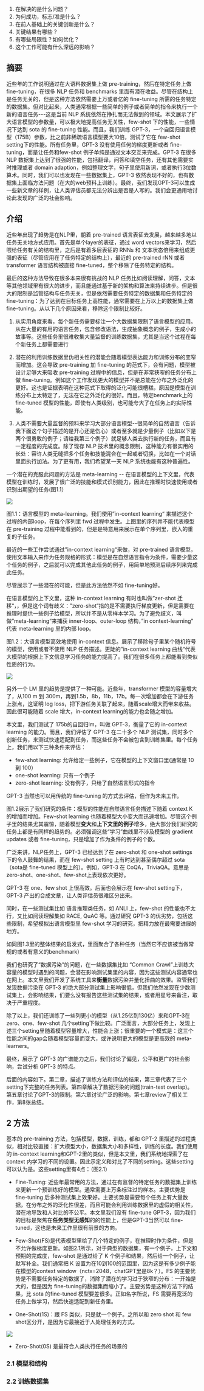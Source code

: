 1. 在解决的是什么问题？
2. 为何成功，标志/准是什么？
3. 在前人基础上的关键创新是什么？
4. 关键结果有哪些？
5. 有哪些局限性？如何优化？
6. 这个工作可能有什么深远的影响？

## 摘要
近些年的工作说明通过在大语料数据集上做 pre-training，然后在特定任务上做 fine-tuning，在很多 NLP 任务和 benchmarks 里面有潜在收益。尽管在结构上是任务无关的，但是这种方法依然需要上万或者亿的 fine-tuning 所需的任务特定的数据集。但对比起来，人类通常根据一些简单的例子或者简单的指令来执行一个新的语言任务---这是当前 NLP 系统依然在挣扎而无法做到的领域。本文展示了扩大语言模型的参数量，可以极大地提高任务无关性，few-shot 下的性能，一些情况下达到 sota 的 fine-tuning 性能。而且，我们训练 GPT-3，一个自回归语言模型（175B）参数，比之前非稀疏语言模型要大10倍，测试了它在 few-shot setting下的性能。所有任务里，GPT-3 没有使用任何的梯度更新或者 fine-tuning，而是让任务和few-shot 例子单纯是通过文本交互来完成。GPT-3 在很多 NLP 数据集上达到了很强的性能，包括翻译，问答和填空任务，还有其他需要实时推理或者 domain adaption，例如整理文字，句子里使用新词，或者执行3位数算术。同时，我们可以也发现在一些数据集上，GPT-3 依然表现不好的，也有数据集上面临方法问题（在大的web预料上训练）。最终，我们发现GPT-3可以生成一些新文章的样例，让人类评估员都无法分辨出是否是人写的。我们会更通用地讨论此发现的广泛的社会影响。

## 介绍
近些年出现了趋势是在NLP里，朝着 pre-trained 语言表征去发展，越来越多地以任务无关地方式应用。首先是单个layer的表征，通过 word vectors来学习，然后喂给任务有关的结构里，之后是有着多层表征的 RNNs 和 文本状态倍用来组成更强的表征（尽管应用在了任务特定的结构上），最近的 pre-trained rNN 或者 transformer 语言结构被直接 fine-tuned，整个移除了任务特定的结构。

最后的这种方法导致在很多本来很有挑战的 NLP 任务比如阅读理解，问答，文本等其他领域里有很大的进步，而且能通过基于新的架构和算法来持续进步。但是很大的限制是监管结构与任务无关，但是依然需要任务特定的数据集和任务特定的fine-tuning：为了达到在目标任务上高性能，通常需要在上万以上的数据集上做fine-tuning。从以下几个原因来看，移除这个限制比较好。

1. 从实用角度来看，每个新任务需要标注一个大数据集限制了语言模型的应用。从在大量的有用的语言任务，包含修改语法，生成抽象概念的例子，生成小的故事等。这些任务里很难收集大量监督的训练数据集，尤其是当这个过程在每个新任务上都需要进行

2. 潜在的利用训练数据里伪相关性的潜能会随着模型表达能力和训练分布的变窄而增加。这会导致 pre-training 加 fine-tuning 的范式下，会有问题，模型被设计足够大来吸收 pre-training 过程中的信息，但是在非常狭窄的任务分布上做 fine-tuning。例如这个工作发现更大的模型并不是总能在分布之外泛化的更好。这也是证据表明在这种范式下取得的泛化可能很槽糕，原因是模型在训练分布上太特定了，无法在它之外泛化的很好。而且，特定benchmark上的 fine-tuned 模型的性能，即使有人类级别，也可能夸大了在任务上的实际性能。

3. 人类不需要大量监督的预料来学习大部分语言模型--很简单的自然语言（告诉我下面这个句子描述的是开心还是伤心）或者至多就是少量例子（比如以下是两个很勇敢的例子；请给我第三个例子）就足够人类去执行新的任务，而且有一定程度的完成度。除了现存 NLP 技术里的概念限制，这种能力有很实用的长处：容许人类无缝把多个任务和技能混合在一起或者切换，比如在一个对话里面执行加法。为了更有用，我们希望某一天 NLP 系统也能有这种普遍性。

一个潜在的克服此问题的方法是 meta-learning -- 在语言模型的上下文里，代表模型在训练时，发展了很广泛的技能和模式识别能力，因此在推理时快速使用或者识别出期望的任务(图1.1）

![](imgs/language-models-meta-learning.png)

图1.1：语言模型的 meta-learning。我们使用”in-context learning“ 来描述这个过程的内部loop，在每个序列里 fwd 过程中发生。上图里的序列并不能代表模型在 pre-training 过程中能看到的，但是是特意用来展示在单个序列里，嵌入的重复的子任务。

最近的一些工作尝试通过”in-context learning“来做，对 pre-trained 语言模型，使用文本输入来作为任务规格的形式：模型是在自然语言指令为条件，需要少量这个任务的例子，之后就可以完成其他此任务的例子，用简单地预测后续序列来完成此任务。

尽管展示了一些潜在的可能，但是此方法依然不如 fine-tuning好。

在语言模型的上下文里，这种 in-context learning 有时也叫做”zer-shot 迁移“，，但是这个词有歧义：”zero-shot“指的是不需要执行梯度更新，但是需要在推理时提供一些例子给模型，所以并不是从零样本学习。为了避免歧义，叫做”meta-learning“来捕获 inner-loop、outer-loop 结构，”in context-learning" 代表 meta-learning 里的内部 loop。

图1.2：大语言模型高效地使用 in-context 信息。展示了移除句子里某个随机符号的模型，使用或者不使用 NLP 任务描述。更陡的”in-context learning 曲线“代表大模型的根据上下文信息学习任务的能力提高了。我们在很多任务上都能看到类似性质的行为。

![](imgs/larger-models-make-increasingly-efficient-useofin-context-information.png)

另外一个 LM 里的趋势是提供了一种可能。近些年，transformer 模型的容量增大了，从100 m 到 300m，再到1.5b，8b，11b，17b。每一次增加都会在下游任务上涨点，这证明 log loss，把下游任务关联了起来，随着scale增大而带来收益。因此很可能随着 scale 增大，in-context learning的能力也会随之增加。

本文里，我们测试了 175b的自回归lm，叫做 GPT-3，衡量了它的 in-context learning 的能力。而且，我们评估了 GPT-3 在二十多个 NLP 测试集，同时多个创新任务，来测试快速适配到任务，而这些任务不会被包含到训练集里。每个任务上，我们用以下三种条件来评估：

* few-shot learning: 允许给定一些例子，它在模型的上下文窗口里(通常是 10 到 100）
* one-shot learning: 只有一个例子
* zero-shot learning: 没有例子，只给了自然语言形式的指令

GPT-3 当然也可以用传统的 fine-tuning 的方式去评估，但作为未来工作。

图1.2展示了我们研究的条件：模型的性能在自然语言任务描述下随着 context K 的增加而增加。Few-shot learning 也随着模型大小变大而迅速增加。尽管这个例子里的结果尤其震惊，随着模型**变大**和**上下文里的例子**增多，绝大部分我们研究的任务上都是有同样的趋势的。必须强调这些“学习”曲线里不涉及模型的 gradient updates 或者 fine-tuning，只是增加了作为条件的例子的个数。

广泛来讲，NLP任务上，GPT-3 已经达到了在 zero-shot 和 one-shot settings 下的令人鼓舞的结果，而在 few-shot setting 上有时达到甚至偶尔超过 sota（sota是 fine-tuned 模型上的）。例如，GPT-3 在 CoQA，TriviaQA。意思是 zero-shot、one-shot、few-shot上表现依次更好。

GPT-3 在 one、few shot 上很高效。后面也会展示在 few-shot setting下，GPT-3 产出的合成文章，让人类评估员很难区分出来。

同时，在一些测试集比如 语言推理类任务，如 ANLI 上，few-shot 的性能也不太行，又比如阅读理解集如 RACE, QuAC 等。通过研究 GPT-3 的优劣势，包括这些限制，希望模拟出语言模型里 few-shot 学习的研究，把精力放在最需要进展的地方。

如同图1.3里的整体结果的启发式，里面聚合了各种任务（当然它不应该被当做常规的或者有意义的benchmark）

我们也研究了“数据污染”的问题，在一些数据集比如 “Common Crawl”上训练大容量的模型时遇到的问题，会潜在影响测试集里的内容，因为这些测试内容通常也在网上。本文里我们开发了系统工具来**衡量**数据污染并量化扭曲的效果。监管我们发现数据污染在 GPT-3 的绝大部分测试集上影响很低，但我们依然发现在少数测试集上，会影响结果，们要么没有报告这些测试集的结果，或者用星号来备注，取决于严重程度。

除了以上，我们还训练了一些列更小的模型（从1.25亿到130亿）来和GPT-3在zero、one、few-shot 几个setting下做比较。广泛而言，大部分任务上，发现上述三个setting里随着模型容量增大，性能会上涨；很重要的一个模式是：这三个性能之间的gap会随着模型容量而变大，或许说明更大的模型是更高效的 meta-learners。

最终，展示了 GPT-3 的广谱能力之后，我们讨论了偏见，公平和更广的社会影响，尝试分析 GPT-3 的特点。

后面的内容如下。第二章，描述了训练方法和评估的结果，第三章代表了三个setting下完整的任务列表。第四章解决了数据污染的问题(train-test overlap)。第五章讨论了GPT-3的限制。第六章讨论广泛的影响。第七章review了相关工作，第8张总结。

## 2 方法
基本的 pre-training 方法，包括模型，数据，训练，都和 GPT-2 里描述的过程类似，相对比较直接：扩大模型大小，数据集大小和多样性，训练的长度。我们使用的 in-context learning和GPT-2里的类似，但是本文里，我们系统地探索了在 context 内学习的不同的设置。因此示定义和对比了不同的setting。这些setting可以认为是。这些setting里有4点：（图2.1）

* Fine-Tuning: 近些年最常用的方法，通过在有监督的特定任务的数据集上训练来更新一个预训练好的模型。通常需要上万条标注过的样本。主要优势是 fine-tuning 后多种测试集上效果好。主要劣势是需要每个任务上有大量数据，在分布之外的泛化性很差，而且可能会利用训练数据里的虚假的相关性，潜在地导致和人对比的不公平。本文里我们没有 fine-tune GPT-3，因为我们的目标是聚焦在**任务类型无感知**的的性能上，但是GPT-3当然可以 fine-tuned，这也是未来工作里很有前景的方向。

* Few-Shot(FS)是代表模型里给了几个特定的例子，在推理时作为条件，但是不允许做梯度更新。如图2.1所示，对于典型的数据集，有一个例子，上下文和预期的完成度，few-shot 是通过给了 K 个例子和结果，然后给一个例子，让默写补全。我们通常把 K 设置为在10到100的范围里，因为这是有多少例子能在模型的context window（nctx=2048，chatGPT里是8k？）。FS 的主要优势是不需要任务特定的数据了，消除了潜在的学习过于狭窄的分布：一开始是大的，但是因为 fine-tuning的数据集而缩小了。主要劣势是这种方法下的结果，比 sota 的fine-tuned 模型要差很多。正如名字所说，FS 需要再宽泛的任务上做学习，然后快速适配到新任务里。

* One-Shot(1S)：跟 FS 类似，只是就一个例子。之所以和 zero shot 和 few shot区分开，是因为它最接近于人处理任务的方式。

![](imgs/zero-one-fs-fine-tuned.png)

* Zero-Shot(0S) 是最符合人类执行任务的场景的

### 2.1 模型和结构

### 2.2 训练数据集


